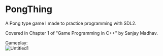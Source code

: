 # PongThing
A Pong type game I made to practice programming with SDL2. 

Covered in Chapter 1 of "Game Programming in C++" by Sanjay Madhav.

Gameplay:<br>
![Untitled1](https://user-images.githubusercontent.com/39445038/125177115-e6e85400-e19e-11eb-9aea-6eec996159f0.gif)
